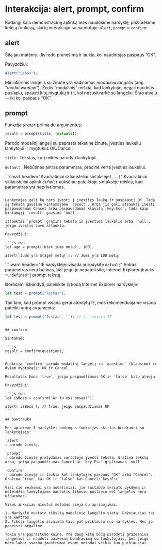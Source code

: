 # Interakcija: alert, prompt, confirm

Kadangi kaip demonstracinę aplinką mes naudosime naršyklę, pažiūrėkime keletą funkcijų, skirtų interakcijai su naudotoju: `alert`, `prompt` ir `confirm`.

## alert

Šitą jau matėme. Jis rodo pranešimą ir laukia, kol naudotojas paspaus "OK".

Pavyzdžiui:

```js run
alert("Labas");
```

Miniatiūrinis langelis su žinute yra vadinamas *modaliniu langeliu* (ang. “*modal window*”). Žodis “modalinis” reiškia, kad lankytojas negali naudotis puslapiu, spausti kitų mygtukų ir t.t. kol nesusitvarkė su langeliu. Šiuo atveju -- iki kol paspaus “OK”.

## prompt

Funkcija `prompt` priima du argumentus:

```js no-beautify
result = prompt(title, [default]);
```

Parodo modalinį langelį su paprasta tekstine žinute, įvesties laukeliu lankytojui ir mygtukus OK/Cancel.

`title`
: Tekstas, kurį reikės parodyti lankytojui.

`default`
: Nebūtinas antras parametras, pradinė vertė įvesties laukeliui.

```smart header="Kvadratiniai skliausteliai sintaksėje`[...]`"
Kvadratiniai skliausteliai aplink `default` aukščiau pateiktoje sintaksėje reiškia, kad parametras yra neprivalomas.
```

Lankytojas gali ką nors įvesti į įvesties lauką ir paspausti OK. Tada šį tekstą gausime kintamajame `result`. Arba jis gali atšaukti įvestį paspausdamas Cancel arba paspausdamas klavišą `key:Esc`, tada kaip kintamąjį `result` gausime `null`.

Iššauktas `prompt` grąžina tekstą iš įvesties laukelio arba `null`, jeigu įvestis buvo atšaukta.

Pavyzdžiui:

```js run
let age = prompt('Kiek jums metų?', 100);

alert(`Jums yra ${age} metų!`); // Jums yra 100 metų!
```

````warn header="IE naršyklėje: visada nurodykite `default`"
Antras parametras nėra būtinas, bet jeigu jo nepateiksite, Internet Explorer įtrauks `"undefined"` į prompt tekstą.

Norėdami išbandyti, paleiskite šį kodą Internet Explorer naršyklėje:

```js run
let test = prompt("Testas");
```

Tad tam, kad prompt visada gerai atrodytų IE, mes rekomenduojame visada pateikti antrą argumentą:

```js run
let test = prompt("Testas", ''); // <-- skirta IE
```
````

## confirm

Sintaksė:

```js
result = confirm(question);
```

Funkcija `confirm` parodo modalinį langelį su `question` (klausimu) ir dviem mygtukais: OK ir Cancel.

Rezultatas būna `true`, jeigu paspaudžiamas OK ir `false` kitu atveju.

Pavyzdžiui:

```js run
let isBoss = confirm("Ar tu esi bosas?");

alert( isBoss ); // true, jeigu paspaudžiamas OK
```

## Santrauka

Mes aptarėme 3 naršyklei būdingas funkcijas skirtas bendrauti su lankytojais:

`alert`
: parodo žinutę.

`prompt`
: parodo žinutę prašydamas vartotojo įvesti tekstą. Grąžina tekstą arba, jeigu paspaudžiamas Cancel ar `key:Esc` grąžinamas `null`.

`confirm`
: parodo žinutę ir laukia kol lankytojas paspaus "OK" arba "Cancel". Grąžina `true` kai OK ir `false` kai Cancel/`key:Esc`.

Visi šie veiksmai yra modaliniai: jie sustabdo skripto vykdymą ir neleidžia lankytojams naudotis likusiu puslapiu kol langelis nėra uždaromas.

Visus anksčiau minėtus metodus sieja du apribojimai:

1. Naršyklė nustato tikslią modalinio langelio vietą. Dažniausiai tai yra centras.
2. Tiksli langelio išvaizda taip pat priklauso nuo naršyklės. Mes jo pakeisti negalime.

Tokia yra paprastumo kaina. Yra daug kitų būdų parodyti gražesnius langelius ir naudoti puikesnį bendravimą su lankytojais, bet jeigu nėra labai svarbu įmantrumai esami metodai veikia kuo puikiausiai. 

